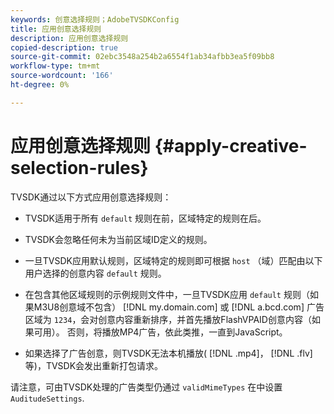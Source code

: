 ```yaml
---
keywords: 创意选择规则；AdobeTVSDKConfig
title: 应用创意选择规则
description: 应用创意选择规则
copied-description: true
source-git-commit: 02ebc3548a254b2a6554f1ab34afbb3ea5f09bb8
workflow-type: tm+mt
source-wordcount: '166'
ht-degree: 0%

---
```


# 应用创意选择规则 {#apply-creative-selection-rules}

TVSDK通过以下方式应用创意选择规则：

* TVSDK适用于所有 `default` 规则在前，区域特定的规则在后。
* TVSDK会忽略任何未为当前区域ID定义的规则。
* 一旦TVSDK应用默认规则，区域特定的规则即可根据 `host` （域）匹配由以下用户选择的创意内容 `default` 规则。

* 在包含其他区域规则的示例规则文件中，一旦TVSDK应用 `default` 规则（如果M3U8创意域不包含） [!DNL my.domain.com] 或 [!DNL a.bcd.com] 广告区域为 `1234`，会对创意内容重新排序，并首先播放FlashVPAID创意内容（如果可用）。 否则，将播放MP4广告，依此类推，一直到JavaScript。

* 如果选择了广告创意，则TVSDK无法本机播放( [!DNL .mp4]， [!DNL .flv]等)，TVSDK会发出重新打包请求。

请注意，可由TVSDK处理的广告类型仍通过 `validMimeTypes` 在中设置 `AuditudeSettings`.
